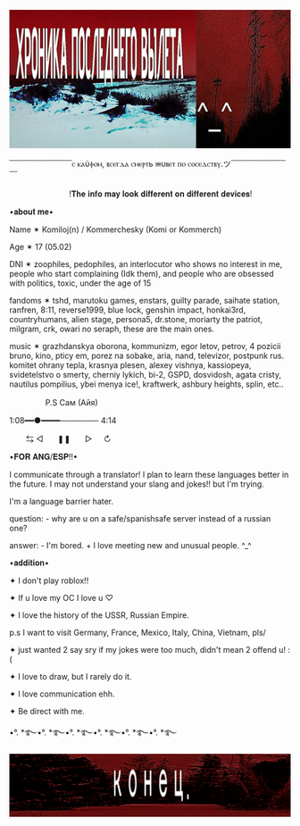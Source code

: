  ![Model](https://github.com/KOMMERCHESKYY/kommercheskyy/blob/main/1000300959222222.png)


  ﹋﹋﹋﹋﹋﹋﹋﹋ⲥ ⲕⲁύⲫⲟⲙ, ⲃⲥⲉⲅⲇⲁ ⲥⲙⲉⲣⲧь ⲿυⲃⲉⲧ ⲡⲟ ⲥⲟⲥⲉⲇⲥⲧⲃⲩ.ツ﹋﹋﹋﹋﹋﹋﹋﹋



ㅤㅤㅤㅤㅤㅤㅤㅤ  !𝐓𝐡𝐞 𝐢𝐧𝐟𝐨 𝐦𝐚𝐲 𝐥𝐨𝐨𝐤 𝐝𝐢𝐟𝐟𝐞𝐫𝐞𝐧𝐭 𝐨𝐧 𝐝𝐢𝐟𝐟𝐞𝐫𝐞𝐧𝐭 𝐝𝐞𝐯𝐢𝐜𝐞𝐬!

   •𝐚𝐛𝐨𝐮𝐭 𝐦𝐞•

Name ✶ Komiloj(n) / Kommerchesky (Komi or Kommerch)

Age ✶ 17 (05.02)

DNI ✶ zoophiles, pedophiles, an interlocutor who shows no interest in me, people who start complaining (Idk them), and people who are obsessed with politics, toxic, under the age of 15

fandoms ✶ tshd, marutoku games, enstars, guilty parade, saihate station, ranfren, 8:11, reverse1999, blue lock, genshin impact, honkai3rd, countryhumans, alien stage, persona5, dr.stone, moriarty the patriot, milgram, crk, owari no seraph, these are the main ones.

music ✶ grazhdanskya oborona, kommunizm, egor letov, petrov, 4 pozicii bruno, kino, pticy em, porez na sobake, aria, nand, televizor, postpunk rus. komitet ohrany tepla, krasnya plesen, alexey vishnya, kassiopeya, svidetelstvo o smerty, cherniy lykich, bi-2, GSPD, dosvidosh, agata cristy, nautilus pompilius, ybei menya ice!, kraftwerk, ashbury heights, splin, etc..

 ㅤㅤㅤㅤㅤP.S Сам (Айя)

1:08━━●━━━━─────── 4:14

ㅤㅤ ⇆ ◁ㅤㅤ❚❚ㅤㅤ▷ ㅤ ↻



•𝐅𝐎𝐑 𝐀𝐍𝐆/𝐄𝐒𝐏!!•

I communicate through a translator! I plan to learn these languages better in the future. I may not understand your slang and jokes!! but I'm trying.

I'm a language barrier hater.

question: - why are u on a safe/spanishsafe server instead of a russian one?

answer: - I'm bored. + I love meeting new and unusual people. ^_^


•𝐚𝐝𝐝𝐢𝐭𝐢𝐨𝐧•


✦ I don't play roblox!!

✦ If u love my OC I love u ♡

✦ I love the history of the USSR, Russian Empire.

p.s I want to visit Germany, France, Mexico, Italy, China, Vietnam, pls/

✦ just wanted 2 say sry if my jokes were too much, didn't mean 2 offend u! :(

✦ I love to draw, but I rarely do it.

✦ I love communication ehh.

✦ Be direct with me.

•°. *࿐•°. *࿐•°. *࿐•°. *࿐•°. *࿐•°. *࿐

 ![Model](https://github.com/KOMMERCHESKYY/kommercheskyy/blob/main/1000300977.png)
